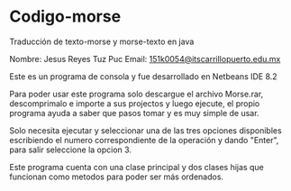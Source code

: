 # Codigo-morse
Traducción de texto-morse y morse-texto en java

Nombre: Jesus Reyes Tuz Puc
Email: 151k0054@itscarrillopuerto.edu.mx

Este es un programa de consola y fue desarrollado en Netbeans IDE 8.2


Para poder usar este programa solo descargue el archivo Morse.rar, descomprimalo e importe a sus projectos y luego ejecute, el propio programa ayuda a saber que pasos tomar y es muy simple de usar.

Solo necesita ejecutar y seleccionar una de las tres opciones disponibles escribiendo el numero
correspondiente de la operación y dando "Enter", para salir seleccione la opcion 3.

Este programa cuenta con una clase principal y dos clases hijas que funcionan como metodos para poder ser más ordenados.
